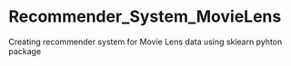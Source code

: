 # Recommender_System_MovieLens
Creating recommender system for Movie Lens data using sklearn pyhton package
